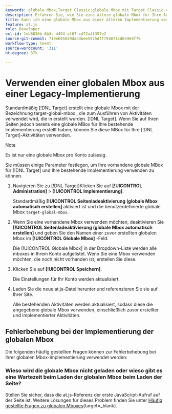 ```yaml
---
keywords: globale Mbox;Target Classic;globale Mbox mit Target Classic verwenden
description: Erfahren Sie, wie Sie eine ältere globale Mbox für Ihre Adobe verwenden. [!DNL Target] Aktivitäten , wenn Sie bereits eine globale Mbox für Ihre älteren Implementierungen auf Ihren Seiten erstellt haben.
title: Kann ich eine globale Mbox aus einer älteren Implementierung verwenden?
feature: at.js
role: Developer
exl-id: 1eb6836b-6b3c-4494-af67-cd72a4f357e2
source-git-commit: 719eb95049dad3bee5925dff794871cd65969f79
workflow-type: tm+mt
source-wordcount: '311'
ht-degree: 37%

---
```


# Verwenden einer globalen Mbox aus einer Legacy-Implementierung

Standardmäßig [!DNL Target] erstellt eine globale Mbox mit der Bezeichnung target-global-mbox , die zum Ausführen von Aktivitäten verwendet wird, die in erstellt wurden. [!DNL Target]. Wenn Sie auf Ihren Seiten jedoch bereits eine globale MBox für Ihre bestehende Implementierung erstellt haben, können Sie diese MBox für Ihre [!DNL Target]-Aktivitäten verwenden.

>[!NOTE]
>
>Es ist nur eine globale Mbox pro Konto zulässig.

Sie müssen einige Parameter festlegen, um Ihre vorhandene globale MBox für [!DNL Target] und Ihre bestehende Implementierung verwenden zu können.

1. Navigieren Sie zu [!DNL Target]Klicken Sie auf **[!UICONTROL Administration]** > **[!UICONTROL Implementierung]**.

   Standardmäßig **[!UICONTROL Seitenladeaktivierung (globale Mbox automatisch erstellen]** aktiviert ist und die benutzerdefinierte globale Mbox `target-global-mbox`.

1. Wenn Sie eine vorhandene Mbox verwenden möchten, deaktivieren Sie **[!UICONTROL Seitenladeaktivierung (globale Mbox automatisch erstellen]** und geben Sie den Namen einer zuvor erstellten globalen Mbox im **[!UICONTROL Globale Mbox]** -Feld.

   Die [!UICONTROL Globale Mbox] in der Dropdown-Liste werden alle mboxes in Ihrem Konto aufgelistet. Wenn Sie eine Mbox verwenden möchten, die noch nicht vorhanden ist, erstellen Sie diese.

1. Klicken Sie auf **[!UICONTROL Speichern]**.

   Die Einstellungen für Ihr Konto werden aktualisiert.

1. Laden Sie die neue at.js-Datei herunter und referenzieren Sie sie auf Ihrer Site.

   Alle bestehenden Aktivitäten werden aktualisiert, sodass diese die angegebene globale Mbox verwenden, einschließlich zuvor erstellter und implementierter Aktivitäten.

## Fehlerbehebung bei der Implementierung der globalen Mbox

Die folgenden häufig gestellten Fragen können zur Fehlerbehebung bei Ihrer globalen Mbox-Implementierung verwendet werden:

### Wieso wird die globale Mbox nicht geladen oder wieso gibt es eine Wartezeit beim Laden der globalen Mbox beim Laden der Seite?

Stellen Sie sicher, dass die at.js-Referenz der erste JavaScript-Aufruf auf der Seite ist. Weitere Lösungen für dieses Problem finden Sie unter [Häufig gestellte Fragen zu globalen Mboxes](https://developer.adobe.com/target/implement/client-side/atjs/global-mbox/global-mbox-faq/){target=_blank}.
